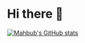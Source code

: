 # Hi there 👋

[![Mahbub's GitHub stats](https://github-readme-stats.vercel.app/api?username=mdmahbubekhuda&show_icons=true)](https://github.com/anuraghazra/github-readme-stats&show_icons=true)
